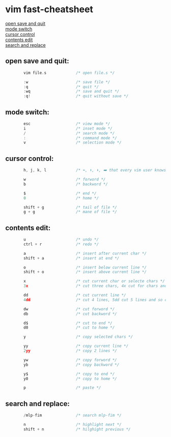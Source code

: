 # vim fast-cheatsheet
[open save and quit](#open-save-and-quit "goto open-save-and-quit")\
[mode switch](#mode-switch "goto mode-switch")\
[cursor control](#cursor-control "goto cursor-control")\
[contents edit](#contents-edit "goto contents-edit")\
[search and replace](#search-and-replace "goto search-and-replace")

## open save and quit:
```c
        vim file.s             /* open file.s */
```
```c
        :w                     /* save file */
        :q                     /* quit */
        :wq                    /* save and quit */
        :q!                    /* quit without save */
```
## mode switch:
```c
        esc                    /* view mode */
        i                      /* inset mode */
        /                      /* search mode */
        :                      /* command mode */
        v                      /* selection mode */
```
## cursor control:
```c
        h, j, k, l             /* ⬅️, ⬆️, ⬇️, ➡️ that every vim user knows */
```
```c
        w                      /* forword */
        b                      /* backword */
```
```c
        $                      /* end */
        0                      /* home */
```
```c
        shift + g              /* tail of file */
        g + g                  /* mane of file */
```
## contents edit:
```c
        u                      /* undo */
        ctrl + r               /* redo */
```
```c
        a                      /* insert after current char */
        shift + a              /* insert at end */

        o                      /* insert below current line */
        shift + o              /* insert above current line */
```
```c
        x                      /* cut current char or selecte chars */
        3x                     /* cut three chars, 4x cut for chars and so on */

        dd                     /* cut current line */
        4dd                    /* cut 4 lines, 5dd cut 5 lines and so on */

        dw                     /* cut forword */
        db                     /* cut backword */

        d$                     /* cut to end */
        d0                     /* cut to home */
```
```c
        y                      /* copy selected chars */

        yy                     /* copy current line */
        2yy                    /* copy 2 lines */

        yw                     /* copy forword */
        yb                     /* copy backword */

        y$                     /* copy to end */
        y0                     /* copy to home */

        p                      /* paste */
```
## search and replace:
```c
        /mlp-fim               /* search mlp-fim */

        n                      /* highlight next */
        shift + n              /* hilghight previous */
```
